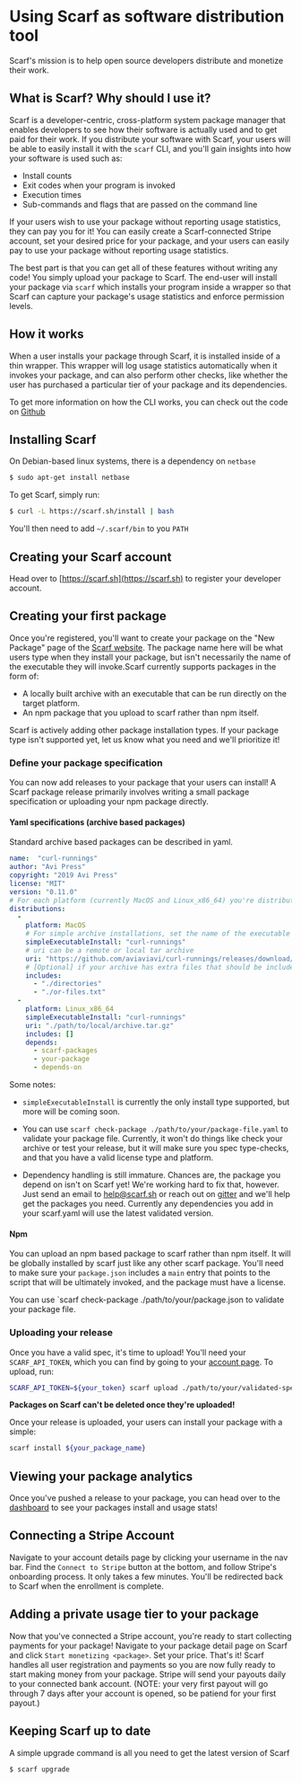 # Using Scarf as software distribution tool

Scarf's mission is to help open source developers distribute and monetize their work. 

## What is Scarf? Why should I use it?

Scarf is a developer-centric, cross-platform system package manager
that enables developers to see how their software is actually used and to get
paid for their work. If you distribute your software with Scarf, your users will
be able to easily install it with the `scarf` CLI, and you'll gain insights into
how your software is used such as:

- Install counts
- Exit codes when your program is invoked
- Execution times
- Sub-commands and flags that are passed on the command line

If your users wish to use your package without reporting usage statistics, they
can pay you for it! You can easily create a Scarf-connected Stripe account, set
your desired price for your package, and your users can easily pay to use your
package without reporting usage statistics.

The best part is that you can get all of these features without writing any
code! You simply upload your package to Scarf. The end-user will install your
package via `scarf` which installs your program inside a wrapper so that Scarf
can capture your package's usage statistics and enforce permission levels.

## How it works

When a user installs your package through Scarf, it is installed inside of a
thin wrapper. This wrapper will log usage statistics automatically when it
invokes your package, and can also perform other checks, like whether the user
has purchased a particular tier of your package and its dependencies.

To get more information on how the CLI works, you can check out the code on
[Github](https://github.com/aviaviavi/scarf)

## Installing Scarf

On Debian-based linux systems, there is a dependency on `netbase`

```bash
$ sudo apt-get install netbase
```

To get Scarf, simply run:

```bash
$ curl -L https://scarf.sh/install | bash
```

You'll then need to add `~/.scarf/bin` to you `PATH`


## Creating your Scarf account

Head over to [https://scarf.sh](https://scarf.sh) to register your developer
account.

## Creating your first package

Once you're registered, you'll want to create your package on the "New Package"
page of the [Scarf website](https://scarf.sh/#/create-package). The package name
here will be what users type when they install your package, but isn't
necessarily the name of the executable they will invoke.Scarf currently supports
packages in the form of:

- A locally built archive with an executable that can be run directly on the target platform.
- An npm package that you upload to scarf rather than npm itself.

Scarf is actively adding other package installation types. If your package type
isn't supported yet, let us know what you need and we'll prioritize it!

### Define your package specification

You can now add releases to your package that your users can install! A Scarf
package release primarily involves writing a small package specification or
uploading your npm package directly. 

#### Yaml specifications (archive based packages)

Standard archive based packages can be described in yaml.

```yaml
name:  "curl-runnings"
author: "Avi Press"
copyright: "2019 Avi Press"
license: "MIT"
version: "0.11.0"
# For each platform (currently MacOS and Linux_x86_64) you're distributing your release to, include an entry in distributions.
distributions:
  -
    platform: MacOS
    # For simple archive installations, set the name of the executable that will be invoked for your package
    simpleExecutableInstall: "curl-runnings"
    # uri can be a remote or local tar archive
    uri: "https://github.com/aviaviavi/curl-runnings/releases/download/0.11.0/curl-runnings-0.11.0-mac.tar.gz"
    # [Optional] if your archive has extra files that should be included, list them here
    includes:
      - "./directories"
      - "./or-files.txt"
  -
    platform: Linux_x86_64
    simpleExecutableInstall: "curl-runnings"
    uri: "./path/to/local/archive.tar.gz"
    includes: []
    depends:
      - scarf-packages
      - your-package
      - depends-on
```

Some notes: 

- `simpleExecutableInstall` is currently the only install type supported, but
  more will be coming soon.

- You can use `scarf check-package ./path/to/your/package-file.yaml` to
validate your package file. Currently, it won't do things like check your
archive or test your release, but it will make sure you spec type-checks, and
that you have a valid license type and platform.

- Dependency handling is still immature. Chances are, the package you depend on
isn't on Scarf yet! We're working hard to fix that, however. Just send an email
to help@scarf.sh or reach out on [gitter](https://gitter.im/scarfsh/community)
and we'll help get the packages you need. Currently any dependencies you add in
your scarf.yaml will use the latest validated version.

#### Npm 

You can upload an npm based package to scarf rather than npm itself. It will be
globally installed by scarf just like any other scarf package. You'll need to
make sure your `package.json` includes a `main` entry that points to the script
that will be ultimately invoked, and the package must have a license.

You can use `scarf check-package ./path/to/your/package.json to
validate your package file.

### Uploading your release

Once you have a valid spec, it's time to upload! You'll need your
`SCARF_API_TOKEN`, which you can find by going to your [account
page](https://scarf.sh/#/user-account). To upload, run:

```bash
SCARF_API_TOKEN=${your_token} scarf upload ./path/to/your/validated-spec.(yaml|json)
```

**Packages on Scarf can't be deleted once they're uploaded!** 

Once your release is uploaded, your users can install your package with a simple:

```bash
scarf install ${your_package_name}
```

## Viewing your package analytics

Once you've pushed a release to your package, you can head over to the
[dashboard](https://scarf.sh/#/home) to see your packages install and usage
stats!

## Connecting a Stripe Account

Navigate to your account details page by clicking your username in the nav bar.
Find the `Connect to Stripe` button at the bottom, and follow Stripe's
onboarding process. It only takes a few minutes. You'll be redirected back to
Scarf when the enrollment is complete.

## Adding a private usage tier to your package

Now that you've connected a Stripe account, you're ready to start collecting
payments for your package! Navigate to your package detail page on Scarf and
click `Start monetizing <package>`. Set your price. That's it! Scarf handles all
user registration and payments so you are now fully ready to start making money
from your package. Stripe will send your payouts daily to your connected bank
account. (NOTE: your very first payout will go through 7 days after your account
is opened, so be patiend for your first payout.)

## Keeping Scarf up to date

A simple upgrade command is all you need to get the latest version of Scarf

```
$ scarf upgrade
```
